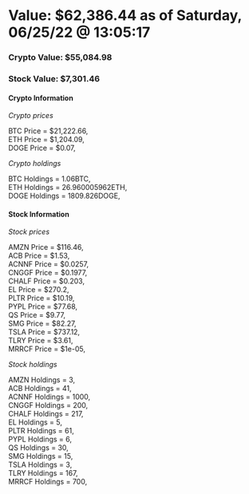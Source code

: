 # Value: $62,386.44 as of Saturday, 06/25/22 @ 13:05:17 

### Crypto Value: $55,084.98

### Stock Value: $7,301.46

#### Crypto Information 
*Crypto prices* 

BTC Price = $21,222.66,  
ETH Price = $1,204.09,  
DOGE Price = $0.07,  


*Crypto holdings* 

BTC Holdings = 1.06BTC,  
ETH Holdings = 26.960005962ETH,  
DOGE Holdings = 1809.826DOGE,  


#### Stock Information 

*Stock prices* 

AMZN Price = $116.46,  
ACB Price = $1.53,  
ACNNF Price = $0.0257,  
CNGGF Price = $0.1977,  
CHALF Price = $0.203,  
EL Price = $270.2,  
PLTR Price = $10.19,  
PYPL Price = $77.68,  
QS Price = $9.77,  
SMG Price = $82.27,  
TSLA Price = $737.12,  
TLRY Price = $3.61,  
MRRCF Price = $1e-05,  


*Stock holdings* 

AMZN Holdings = 3,  
ACB Holdings = 41,  
ACNNF Holdings = 1000,  
CNGGF Holdings = 200,  
CHALF Holdings = 217,  
EL Holdings = 5,  
PLTR Holdings = 61,  
PYPL Holdings = 6,  
QS Holdings = 30,  
SMG Holdings = 15,  
TSLA Holdings = 3,  
TLRY Holdings = 167,  
MRRCF Holdings = 700,  


